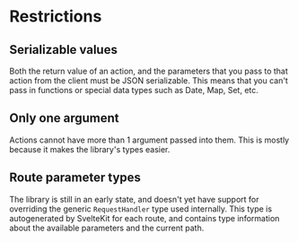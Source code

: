 # Restrictions

## Serializable values

Both the return value of an action, and the parameters that you pass to that action from the client must be JSON serializable. This means that you can't pass in functions or special data types such as Date, Map, Set, etc.

## Only one argument

Actions cannot have more than 1 argument passed into them. This is mostly because it makes the library's types easier.

## Route parameter types

The library is still in an early state, and doesn't yet have support for overriding the generic `RequestHandler` type used internally. This type is autogenerated by SvelteKit for each route, and contains type information about the available parameters and the current path.
